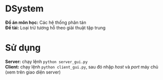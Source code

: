 # DSystem
<b>Đồ án môn học:</b> Các hệ thống phân tán
<br/>
<b>Đề tài:</b> Loại trừ tương hỗ theo giải thuật tập trung

# Sử dụng
<b>Server:</b> chạy lệnh ```python server_gui.py```
<br/>
<b>Client:</b> chạy lệnh ```python client_gui.py```, sau đó nhập <i>host</i> và <i>port</i> máy chủ (xem trên giao diện server)
